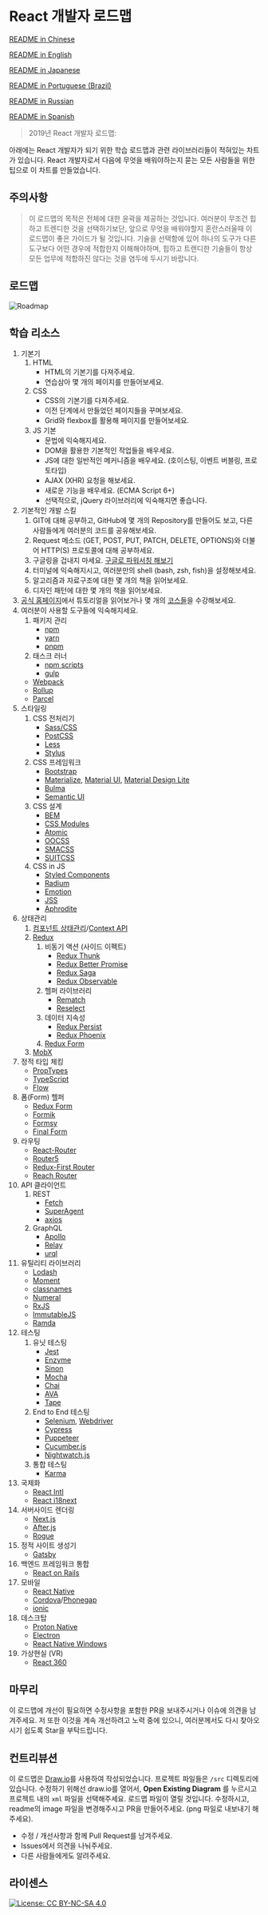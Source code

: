 # React 개발자 로드맵

[README in Chinese](README-CN.md)

[README in English](README.md)

[README in Japanese](README-JA.md)

[README in Portuguese (Brazil)](README-PTBR.md)

[README in Russian](README-RU.md)

[README in Spanish](README-ES.md)

> 2019년 React 개발자 로드맵:

아래에는 React 개발자가 되기 위한 학습 로드맵과 관련 라이브러리들이 적혀있는 차트가 있습니다. React 개발자로서 다음에 무엇을 배워야하는지 묻는 모든 사람들을 위한 팁으로 이 차트를 만들었습니다.

## 주의사항

> 이 로드맵의 목적은 전체에 대한 윤곽을 제공하는 것입니다. 여러분이 무조건 힙하고 트렌디한 것을 선택하기보단, 앞으로 무엇을 배워야할지 혼란스러울때 이 로드맵이 좋은 가이드가 될 것입니다. 기술을 선택함에 있어 하나의 도구가 다른 도구보다 어떤 경우에 적합한지 이해해야하며, 힙하고 트렌디한 기술들이 항상 모든 업무에 적합하진 않다는 것을 염두에 두시기 바랍니다.

## 로드맵

![Roadmap](./roadmap-ko.png)

## 학습 리소스

1. 기본기
   1. HTML
      - HTML의 기본기를 다져주세요.
      - 연습삼아 몇 개의 페이지를 만들어보세요.
   2. CSS
      - CSS의 기본기를 다져주세요.
      - 이전 단계에서 만들었던 페이지들을 꾸며보세요.
      - Grid와 flexbox를 활용해 페이지를 만들어보세요.
   3. JS 기본
      - 문법에 익숙해지세요.
      - DOM을 활용한 기본적인 작업들을 배우세요.
      - JS에 대한 일반적인 메커니즘을 배우세요. (호이스팅, 이벤트 버블링, 프로토타입)
      - AJAX (XHR) 요청을 해보세요.
      - 새로운 기능을 배우세요. (ECMA Script 6+)
      - 선택적으로, jQuery 라이브러리에 익숙해지면 좋습니다.
2. 기본적인 개발 스킬
   1. GIT에 대해 공부하고, GitHub에 몇 개의 Repository를 만들어도 보고, 다른 사람들에게 여러분의 코드를 공유해보세요.
   2. Request 메소드 (GET, POST, PUT, PATCH, DELETE, OPTIONS)와 더불어 HTTP(S) 프로토콜에 대해 공부하세요.
   3. 구글링을 겁내지 마세요. [구글로 파워서칭 해보기](http://www.powersearchingwithgoogle.com/)
   4. 터미널에 익숙해지시고, 여러분만의 shell (bash, zsh, fish)을 설정해보세요.
   5. 알고리즘과 자료구조에 대한 몇 개의 책을 읽어보세요.
   6. 디자인 패턴에 대한 몇 개의 책을 읽어보세요.
3. [공식 홈페이지](https://reactjs.org/tutorial/tutorial.html)에서 튜토리얼을 읽어보거나 몇 개의 [코스들](https://egghead.io/courses/the-beginner-s-guide-to-react)을 수강해보세요.
4. 여러분이 사용할 도구들에 익숙해지세요.
   1. 패키지 관리
      - [npm](https://www.npmjs.com/)
      - [yarn](https://yarnpkg.com/lang/en/)
      - [pnpm](https://pnpm.js.org/)
   2. 태스크 러너
      - [npm scripts](https://docs.npmjs.com/misc/scripts)
      - [gulp](https://gulpjs.com/)
   - [Webpack](https://webpack.js.org/)
   - [Rollup](https://rollupjs.org/guide/en)
   - [Parcel](https://parceljs.org/)
5. 스타일링
   1. CSS 전처리기
      - [Sass/CSS](https://sass-lang.com/)
      - [PostCSS](https://postcss.org/)
      - [Less](http://lesscss.org/)
      - [Stylus](http://stylus-lang.com/)
   2. CSS 프레임워크
      - [Bootstrap](https://getbootstrap.com/)
      - [Materialize](https://materializecss.com/), [Material UI](https://material-ui.com/), [Material Design Lite](https://getmdl.io/)
      - [Bulma](https://bulma.io/)
      - [Semantic UI](https://semantic-ui.com/)
   3. CSS 설계
      - [BEM](http://getbem.com/)
      - [CSS Modules](https://github.com/css-modules/css-modules)
      - [Atomic](https://acss.io/)
      - [OOCSS](https://github.com/stubbornella/oocss/wiki)
      - [SMACSS](https://smacss.com/)
      - [SUITCSS](https://suitcss.github.io/)
   4. CSS in JS
      - [Styled Components](https://www.styled-components.com/)
      - [Radium](https://formidable.com/open-source/radium/)
      - [Emotion](https://emotion.sh/)
      - [JSS](http://cssinjs.org/)
      - [Aphrodite](https://github.com/Khan/aphrodite)
6. 상태관리
   1. [컴포넌트 상태관리](https://reactjs.org/docs/faq-state.html)/[Context API](https://reactjs.org/docs/context.html)
   2. [Redux](https://redux.js.org/)
      1. 비동기 액션 (사이드 이펙트)
         - [Redux Thunk](https://github.com/reduxjs/redux-thunk)
         - [Redux Better Promise](https://github.com/Lukasz-pluszczewski/redux-better-promise)
         - [Redux Saga](https://redux-saga.js.org/)
         - [Redux Observable](https://redux-observable.js.org)
      2. 헬퍼 라이브러리
         - [Rematch](https://rematch.gitbooks.io/rematch/)
         - [Reselect](https://github.com/reduxjs/reselect)
      3. 데이터 지속성
         - [Redux Persist](https://github.com/rt2zz/redux-persist)
         - [Redux Phoenix](https://github.com/adam-golab/redux-phoenix)
      4. [Redux Form](https://redux-form.com)
   3. [MobX](https://mobx.js.org/)
7. 정적 타입 체킹
   - [PropTypes](https://reactjs.org/docs/typechecking-with-proptypes.html)
   - [TypeScript](https://www.typescriptlang.org/)
   - [Flow](https://flow.org/en/)
8. 폼(Form) 헬퍼
   - [Redux Form](https://redux-form.com)
   - [Formik](https://github.com/jaredpalmer/formik)
   - [Formsy](https://github.com/formsy/formsy-react)
   - [Final Form](https://github.com/final-form/final-form)
9. 라우팅
   - [React-Router](https://reacttraining.com/react-router/)
   - [Router5](https://router5.js.org/)
   - [Redux-First Router](https://github.com/faceyspacey/redux-first-router)
   - [Reach Router](https://reach.tech/router/)
10. API 클라이언트
    1. REST
       - [Fetch](https://developer.mozilla.org/en-US/docs/Web/API/Fetch_API)
       - [SuperAgent](https://visionmedia.github.io/superagent/)
       - [axios](https://github.com/axios/axios)
    2. GraphQL
       - [Apollo](https://www.apollographql.com/docs/react/)
       - [Relay](https://facebook.github.io/relay/)
       - [urql](https://github.com/FormidableLabs/urql)
11. 유틸리티 라이브러리
    - [Lodash](https://lodash.com/)
    - [Moment](https://momentjs.com/)
    - [classnames](https://github.com/JedWatson/classnames)
    - [Numeral](http://numeraljs.com/)
    - [RxJS](http://reactivex.io/)
    - [ImmutableJS](https://facebook.github.io/immutable-js/)
    - [Ramda](https://ramdajs.com/)
12. 테스팅
    1. 유닛 테스팅
       - [Jest](https://facebook.github.io/jest/)
       - [Enzyme](http://airbnb.io/enzyme/)
       - [Sinon](http://sinonjs.org/)
       - [Mocha](https://mochajs.org/)
       - [Chai](http://www.chaijs.com/)
       - [AVA](https://github.com/avajs/ava)
       - [Tape](https://github.com/substack/tape)
    2. End to End 테스팅
       - [Selenium](https://www.seleniumhq.org/), [Webdriver](http://webdriver.io/)
       - [Cypress](https://cypress.io/)
       - [Puppeteer](https://pptr.dev/)
       - [Cucumber.js](https://github.com/cucumber/cucumber-js)
       - [Nightwatch.js](http://nightwatchjs.org/)
    3. 통합 테스팅
       - [Karma](https://karma-runner.github.io/)
13. 국제화
    - [React Intl](https://github.com/yahoo/react-intl)
    - [React i18next](https://react.i18next.com/)
14. 서버사이드 렌더링
    - [Next.js](https://nextjs.org/)
    - [After.js](https://github.com/jaredpalmer/after.js)
    - [Rogue](https://github.com/alidcastano/rogue.js)
15. 정적 사이트 생성기
    - [Gatsby](https://www.gatsbyjs.org/)
16. 백엔드 프레임워크 통합
    - [React on Rails](https://shakacode.gitbooks.io/react-on-rails/content/)
17. 모바일
    - [React Native](https://facebook.github.io/react-native/)
    - [Cordova](https://cordova.apache.org/)/[Phonegap](https://phonegap.com/)
    - [ionic](https://ionicframework.com/docs/react/overview)
18. 데스크탑
    - [Proton Native](https://proton-native.js.org/)
    - [Electron](https://electronjs.org/)
    - [React Native Windows](https://github.com/Microsoft/react-native-windows)
19. 가상현실 (VR)
    - [React 360](https://facebook.github.io/react-360/)

## 마무리

이 로드맵에 개선이 필요하면 수정사항을 포함한 PR을 보내주시거나 이슈에 의견을 남겨주세요. 저 또한 이것을 계속 개선하려고 노력 중에 있으니, 여러분께서도 다시 찾아오시기 쉽도록 Star을 부탁드립니다.

## 컨트리뷰션

이 로드맵은 [Draw.io](https://www.draw.io/)를 사용하여 작성되었습니다. 프로젝트 파일들은 `/src` 디렉토리에 있습니다. 수정하기 위해선 draw.io를 열어서, **Open Existing Diagram** 를 누르시고 프로젝트 내의 `xml` 파일을 선택해주세요. 로드맵 파일이 열릴 것입니다. 수정하시고, readme의 image 파일을 변경해주시고 PR을 만들어주세요. (png 파일로 내보내기 해주세요).

- 수정 / 개선사항과 함께 Pull Request를 남겨주세요.
- Issues에서 의견을 나눠주세요.
- 다른 사람들에게도 알려주세요.

## 라이센스

[![License: CC BY-NC-SA 4.0](https://img.shields.io/badge/License-CC%20BY--NC--SA%204.0-lightgrey.svg)](https://creativecommons.org/licenses/by-nc-sa/4.0/)
